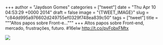 
+++
author = "Jaydson Gomes"
categories = ["tweet"]
date = "Thu Apr 10 04:53:29 +0000 2014"
draft = false
image = "{TWEET_IMAGE}"
slug = "c84dd995a976602d249755ef0329f748ea839c50"
tags = ["tweet"]
title = """Altos papos sobre Front-e..."""
+++
Altos papos sobre Front-end, mercado, frustrações, futuro. #16elw http://t.co/pvFobxFMtx

![](/images/tweet-media/454119954754052096-Bk1bsQmIEAAvpRw.jpg)